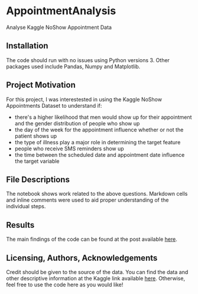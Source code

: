 # AppointmentAnalysis
 Analyse Kaggle NoShow Appointment Data

## Installation
The code should run with no issues using Python versions 3.
Other packages used include Pandas, Numpy and Matplotlib.

## Project Motivation
For this project, I was interestested in using the Kaggle NoShow Appointments Dataset to understand if:
* there's a higher likelihood that men would show up for their appointment and the gender distribution of people who show up
* the day of the week for the appointment influence whether or not the patient shows up
* the type of illness play a major role in determining the target feature
* people who receive SMS reminders show up
* the time between the scheduled date and appointment date influence the target variable

## File Descriptions
The notebook shows work related to the above questions.
Markdown cells and inline comments were used to aid proper understanding of the individual steps.

## Results
The main findings of the code can be found at the post available [here](https://adaugogloriaokafor.medium.com/what-you-ought-to-know-about-data-analysis-eafcde958d51).

## Licensing, Authors, Acknowledgements
Credit should be given to the source of the data. You can find the data and other descriptive information at the Kaggle link available [here](https://www.kaggle.com/joniarroba/noshowappointments/). Otherwise, feel free to use the code here as you would like!
